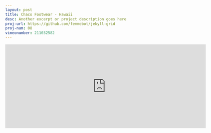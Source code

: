 ```yaml
---
layout: post
title: Chaco Footwear - Hawaii
desc: Another excerpt or project description goes here
proj-url: https://github.com/femmebot/jekyll-grid
proj-num: 08
vimeonumber: 211032582
---
```


<iframe src="https://player.vimeo.com/video/134468068" width="640" height="269" frameborder="0" webkitallowfullscreen mozallowfullscreen allowfullscreen></iframe>
